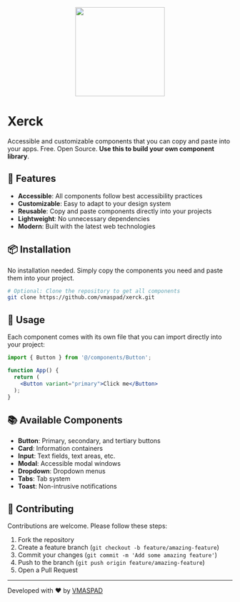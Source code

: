 <p align="center">

  <img src="https://github.com/user-attachments/assets/ee15c784-47c4-4ad5-b24d-9191ab0e5a1a" width="200px" >
</p> 

# Xerck

Accessible and customizable components that you can copy and paste into your apps. Free. Open Source. **Use this to build your own component library**.

## 🚀 Features

- **Accessible**: All components follow best accessibility practices
- **Customizable**: Easy to adapt to your design system
- **Reusable**: Copy and paste components directly into your projects
- **Lightweight**: No unnecessary dependencies
- **Modern**: Built with the latest web technologies

## 📦 Installation

No installation needed. Simply copy the components you need and paste them into your project.

```bash
# Optional: Clone the repository to get all components
git clone https://github.com/vmaspad/xerck.git
```

## 🔨 Usage

Each component comes with its own file that you can import directly into your project:

```jsx
import { Button } from '@/components/Button';

function App() {
  return (
    <Button variant="primary">Click me</Button>
  );
}
```

## 📚 Available Components

- **Button**: Primary, secondary, and tertiary buttons
- **Card**: Information containers
- **Input**: Text fields, text areas, etc.
- **Modal**: Accessible modal windows
- **Dropdown**: Dropdown menus
- **Tabs**: Tab system
- **Toast**: Non-intrusive notifications

## 🤝 Contributing

Contributions are welcome. Please follow these steps:

1. Fork the repository
2. Create a feature branch (`git checkout -b feature/amazing-feature`)
3. Commit your changes (`git commit -m 'Add some amazing feature'`)
4. Push to the branch (`git push origin feature/amazing-feature`)
5. Open a Pull Request
 
---

Developed with ❤️ by [VMASPAD](https://portfoliotavm.com/)
